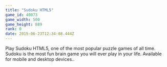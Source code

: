 ```yaml
---
title: "Sudoku HTML5"
game_id: 40073
game_width: 500
game_height: 889
rank: 0
date: 2015-06-23T12:34:08.444Z
---
```

Play Sudoku HTML5, one of the most popular puzzle games of all time. Sudoku is the most fun brain game you will ever play in your life. Available for mobile and desktop devices..